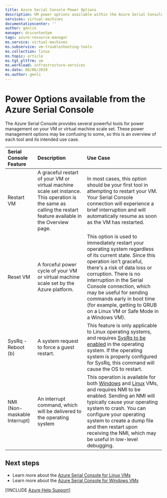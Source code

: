 ```yaml
---
title: Azure Serial Console Power Options
description: VM power options available within the Azure Serial Console
services: virtual-machines
documentationcenter: ''
author: genlin
manager: dcscontentpm
tags: azure-resource-manager
ms.service: virtual-machines
ms.subservice: vm-troubleshooting-tools
ms.collection: linux
ms.topic: article
ms.tgt_pltfrm: vm
ms.workload: infrastructure-services
ms.date: 08/06/2019
ms.author: genli
---
```


# Power Options available from the Azure Serial Console

The Azure Serial Console provides several powerful tools for power management on your VM or virtual machine scale set. These power management options may be confusing to some, so this is an overview of each tool and its intended use case.

Serial Console Feature | Description | Use Case
:----------------------|:------------|:---------
Restart VM | A graceful restart of your VM or virtual machine scale set instance. This operation is the same as calling the restart feature available in the Overview page. | In most cases, this option should be your first tool in attempting to restart your VM. Your Serial Console connection will experience a brief interruption and will automatically resume as soon as the VM has restarted.
Reset VM | A forceful power cycle of your VM or virtual machine scale set by the Azure platform. | This option is used to immediately restart your operating system regardless of its current state. Since this operation isn't graceful, there's a risk of data loss or corruption. There is no interruption in the Serial Console connection, which may be useful for sending commands early in boot time (for example, getting to GRUB on a Linux VM or Safe Mode in a Windows VM).
SysRq - Reboot (b) | A system request to force a guest restart. | This feature is only applicable to Linux operating systems, and requires [SysRq to be enabled](../virtual-machines-linux/serial-console-nmi-sysrq.md#system-request-sysrq) in the operating system. If the operating system is properly configured for SysRq, this command will cause the OS to restart.
NMI (Non-maskable Interrupt) | An interrupt command, which will be delivered to the operating system | This operation is available for both [Windows](./serial-console-windows.md#use-the-serial-console-for-nmi-calls) and [Linux](../virtual-machines-linux/serial-console-nmi-sysrq.md#non-maskable-interrupt-nmi) VMs, and requires NMI to be enabled. Sending an NMI will typically cause your operating system to crash. You can configure your operating system to create a dump file and then restart upon receiving the NMI, which may be useful in low-level debugging.

## Next steps

* Learn more about the [Azure Serial Console for Linux VMs](./serial-console-linux.md)
* Learn more about the [Azure Serial Console for Windows VMs](./serial-console-windows.md)

[!INCLUDE [Azure Help Support](../../includes/azure-help-support.md)]
